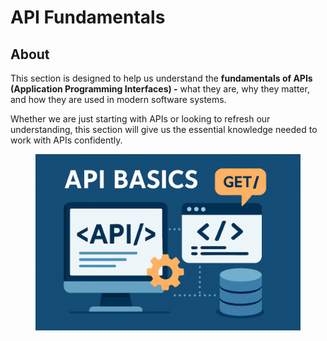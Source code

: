 # API Fundamentals

## About

This section is designed to help us understand the **fundamentals of APIs (Application Programming Interfaces) -** what they are, why they matter, and how they are used in modern software systems.

Whether we are just starting with APIs or looking to refresh our understanding, this section will give us the essential knowledge needed to work with APIs confidently.

<figure><img src="../../.gitbook/assets/api-basics-1.png" alt=""><figcaption></figcaption></figure>
